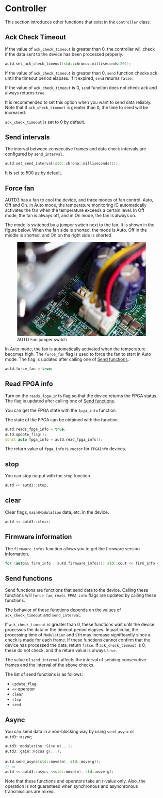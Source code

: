 # Controller

This section introduces other functions that exist in the `Controller` class.

## Ack Check Timeout

If the value of `ack_check_timeout` is greater than 0, the controller will check if the data sent to the device has been processed properly.

```cpp
autd.set_ack_check_timeout(std::chrono::milliseconds(20));
```

If the value of `ack_check_timeout` is greater than 0, `send` function checks ack until the timeout period elapses.
If it expired, `send` returns `false`.

If the value of `ack_check_timeout` is 0, `send` function does not check ack and always returns `true`.

It is recommended to set this option when you want to send data reliably.
Note that if `ack_check_timeout` is greater than 0, the time to send will be increased.

`ack_check_timeout` is set to 0 by default.

## Send intervals

The interval between consecutive frames and data check intervals are configured by `send_interval`.

```cpp
autd.set_send_interval(std::chrono::milliseconds(1));
```

It is set to $\SI{500}{\text{μ}s}$ by default.

## Force fan

AUTD3 has a fan to cool the device, and three modes of fan control: Auto, Off and On.
In Auto mode, the temperature monitoring IC automatically activates the fan when the temperature exceeds a certain level. 
In Off mode, the fan is always off, and in On mode, the fan is always on.

The mode is switched by a jumper switch next to the fan.
It is shown in the figure below.
When the fan side is shorted, the mode is Auto.
Off in the middle is shorted, and On on the right side is shorted.

<figure>
  <img src="../fig/Users_Manual/fan.jpg"/>
  <figcaption>AUTD Fan jumper switch</figcaption>
</figure>

In Auto mode, the fan is automatically activated when the temperature becomes high.
The `force_fan` flag is used to force the fan to start in Auto mode.
The flag is updated after calling one of [Send functions](#send-functions).

```cpp
autd.force_fan = true;
```

## Read FPGA info

Turn on the `reads_fpga_info` flag so that the device returns the FPGA status.
The flag is updated after calling one of [Send functions](#send-functions).

You can get the FPGA state with the `fpga_info` function.

The state of the FPGA can be obtained with the function.

```cpp
autd.reads_fpga_info = true;
autd.update_flag();
const auto fpga_info = autd.read_fpga_info();
```

The return value of `fpga_info` is `vector` for `FPGAInfo` devices.

## stop

You can stop output with the `stop` function.

```cpp
autd << autd3::stop;
```

## clear

Clear flags, `Gain`/`Modulation` data, etc. in the device.

```cpp
autd << autd3::clear;
```

## Firmware information

The `firmware_infos` function allows you to get the firmware version information.

```cpp
for (auto&& firm_info : autd.firmware_infos()) std::cout << firm_info << std::endl;
```

## Send functions

Send functions are functions that send data to the device.
Calling these functions will `force fan`, `reads FPGA info` flags are updated by calling these functions.

The behavior of these functions depends on the values of `ack_check_timeout` and `send_interval`.

If `ack_check_timeout` is greater than 0, these functions wait until the device processes the data or the timeout period elapses.
In particular, the processing time of `Modulation` and `STM` may increase significantly since a check is made for each frame.
If these functions cannot confirm that the device has processed the data, return `false`.
If `ack_check_timeout` is 0, these do not check, and the return value is always `true`.

The value of `send_interval` affects the interval of sending consecutive frames and the interval of the above checks. 

The list of send functions is as follows:

- `update_flag`
- `<<` operator
- `clear`
- `stop`
- `send`

## Async

You can send data in a non-blocking way by using `send_async` or `autd3::async`;

```cpp
autd3::modulation::Sine m(...);
autd3::gain::Focus g(...);

autd.send_async(std::move(m), std::move(g));
// or
autd << autd3::async <<std::move(m), std::move(g);
```

Note that these functions and operators take an r-value only.
Also, the operation is not guaranteed when synchronous and asynchronous transmissions are mixed.
